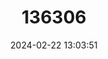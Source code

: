 ---
title: "136306"
category: "Lasiurus degelidus"
draft: false
date: 2024-02-22 13:03:51
languages:
  English: ["Jamaican Red Bat"]
---